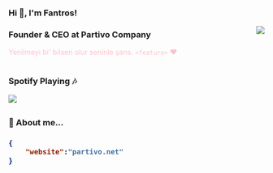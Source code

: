 ### Hi 👋, I'm Fantros!

<img align="right" src="https://spotify-github-profile.vercel.app/api/view?uid=31us4ohbcaotjvvfxk5szygl4tle&cover_image=true&theme=default" />

### Founder & CEO at Partivo Company
<font color="pink">Yenilmeyi bi' bilsen olur seninle şans. </em> `<feature>` :heart: </font>
#

### Spotify Playing :notes:
<img src="https://github-readme-stats.vercel.app/api?username=fantros&show_icons=true&theme=dark" />
<br/>
<h2>

### 📃 About me...  

<h3>

```json
{
    "website":"partivo.net"
}
```

</h3>
